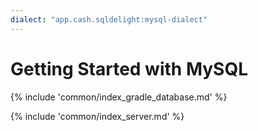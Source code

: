 ```yaml
---
dialect: "app.cash.sqldelight:mysql-dialect"
---
```

# Getting Started with MySQL

{% include 'common/index_gradle_database.md' %}

{% include 'common/index_server.md' %}
